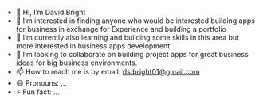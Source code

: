 - 👋 Hi, I’m David Bright
- 👀 I’m interested in finding anyone who would be interested building apps for business in exchange for Experience and building a portfolio
- 🌱 I’m currently also learning and building some skills in this area but more interested in business apps development.
- 💞️ I’m looking to collaborate on building project apps for great business ideas for big business environments.
- 📫 How to reach me is by email: ds.bright01@gmail.com
- 😄 Pronouns: ...
- ⚡ Fun fact: ...

<!---
dsbright01/dsbright01 is a ✨ special ✨ repository because its `README.md` (this file) appears on your GitHub profile.
You can click the Preview link to take a look at your changes.
--->
